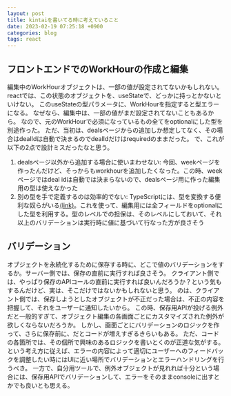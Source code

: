 ```yaml
---
layout: post
title: kintaiを書いてる時に考えていること
date: 2023-02-19 07:25:18 +0900
categories: blog
tags: react
---
```


## フロントエンドでのWorkHourの作成と編集

編集中のWorkHourオブジェクトは、一部の値が設定されてないかもしれない。
reactでは、この状態のオブジェクトを、useStateで、どっかに持っとかないといけない。
このuseStateの型パラメータに、WorkHourを指定すると型エラーになる。
なぜなら、編集中は、一部の値がまだ設定されてないこともあるから。
なので、元のWorkHourで必須になっているもの全てをoptionalにした型を別途作った。
ただ、当初は、dealsページからの追加しか想定してなく、その場合はdealIdは自動で決まるのでdealIdだけはrequiredのままだった。
で、これが以下の2点で設計ミスだったなと思う。

1. dealsページ以外から追加する場合に使いまわせない: 今回、weekページを作ったんだけど、そっからもworkhourを追加したくなった。この時、weekページではdeal idは自動では決まらないので、dealsページ用に作った編集用の型は使えなかった
2. 別の型を手で定義するのは効率的でない: TypeScriptには、型を変換する便利な奴らがいる[(link)][ichinari]。これを使って、編集用には全フィールドをoptionalにした型を利用する。型のレベルでの担保は、そのレベルにしておいて、それ以上のバリデーションは実行時に値に基づいて行なった方が良さそう

## バリデーション

オブジェクトを永続化するために保存する時に、どこで値のバリデーションをするか。サーバー側では、保存の直前に実行すれば良さそう。
クライアント側では、やっぱり保存のAPIコールの直前に実行すれば良いんだろうか？という気もするんだけど、実は、そこだけではないかもしれないと思う。
のは、クライアント側では、保存しようとしたオブジェクトが不正だった場合は、不正の内容を把握して、それをユーザーに通知したいから。
この時、保存用APIが投げる例外だと一般的すぎて、オブジェクト編集の各画面ごとにカスタマイズされた例外が欲しくならないだろうか。
しかし、画面ごとにバリデーションのロジックを作って、さらに保存前に、だとコードが増えすぎるきらいもある。
ただ、コードの各箇所では、その個所で興味のあるロジックを書いとくのが正道な気がする。
という考え方に従えば、エラーの内容によって適切にユーザーへのフィードバックを調整したい時にはUIに近い場所でバリデーションとエラーハンドリングを行うべき。
一方で、自分用ツールで、例外オブジェクトが見れれば十分という場合には、保存用APIでバリデーションして、エラーをそのままconsoleに出すとかでも良いとも思える。

<!-- link -->
[ichinari]: https://ichinari.work/TypeScript_20220120/
